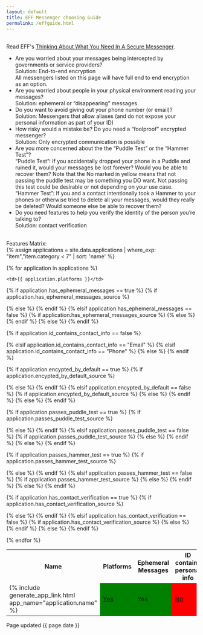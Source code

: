 ```yaml
---
layout: default
title: EFF Messenger choosing Guide
permalink: /effguide.html
---
```


<br>
Read EFF's <a href="https://www.eff.org/deeplinks/2018/03/thinking-about-what-you-need-secure-messenger">Thinking About What You Need In A Secure Messenger</a>.
<br>
<ul>
  <li>Are you worried about your messages being intercepted by governments or service providers?<br>
    Solution: End-to-end encryption<br>
    All messengers listed on this page will have full end to end encryption as an option.<br>
  </li>
  <li>Are you worried about people in your physical environment reading your messages?<br>
  Solution: ephemeral or “disappearing” messages<br>
  </li>
  <li>Do you want to avoid giving out your phone number (or email)?<br>
  Solution: Messengers that allow aliases (and do not expose your personal information as part of your ID)<br>
  </li>
  <li>How risky would a mistake be? Do you need a “foolproof” encrypted messenger?<br>
  Solution: Only encrypted communication is possible<br>
  </li>
  <li>Are you more concerned about the the “Puddle Test” or the “Hammer Test”?<br>
  “Puddle Test”: If you accidentally dropped your phone in a Puddle and ruined it, would your messages be lost forever? Would you be able to recover them? Note that the No marked in yellow means that not passing the puddle test may be something you DO want.  Not passing this test could be desirable or not depending on your use case.<br>
  “Hammer Test”: If you and a contact intentionally took a Hammer to your phones or otherwise tried to delete all your messages, would they really be deleted? Would someone else be able to recover them?<br>
  </li>
  <li>Do you need features to help you verify the identity of the person you’re talking to?<br>
  Solution: contact verification<br>
  </li>
</ul>
<br>
Features Matrix:
<br>
{% assign applications = site.data.applications | where_exp: "item","item.category < 7" | sort: 'name' %}
<table>
<th>Name</th>
<th>Platforms</th>
<th width="11%">Ephemeral Messages</th>
<th width="11%">ID contains personal info</th>
<th width="11%">Foolproof (All Messages Encrypted)</th>
<th width="11%">Passes Puddle Test</th>
<th width="11%">Passes Hammer Test</th>
<th width="11%">Has Contact Verification</th>

{% for application in applications %}
<tr>
	<td>{% include generate_app_link.html app_name="application.name" %}</td>

	<td>{{ application.platforms }}</td>

{% if application.has_ephemeral_messages == true %}
  {% if application.has_ephemeral_messages_source %}
	<td bgcolor="green"><a href="{{ application.has_ephemeral_messages_source }}">Yes</a></td>
	{% else %}
	<td bgcolor="green">Yes</td>
	{% endif %}
{% elsif application.has_ephemeral_messages == false %}
  {% if application.has_ephemeral_messages_source %}
	<td bgcolor="red"><a href="{{ application.has_ephemeral_messages_source }}">No</a></td>
	{% else %}
	<td bgcolor="red">No</td>
	{% endif %}
{% else %}
	<td>{{ application.has_ephemeral_messages }}</td>
{% endif %}

{% if application.id_contains_contact_info == false %}
	<td bgcolor="green">No</td>
{% elsif application.id_contains_contact_info == "Email" %}
	<td bgcolor="red">Email</td>
{% elsif application.id_contains_contact_info == "Phone" %}
	<td bgcolor="red">Phone</td>
{% else %}
	<td>{{ application.id_contains_contact_info }}</td>
{% endif %}

{% if application.encypted_by_default == true %}
  {% if application.encypted_by_default_source %}
	<td bgcolor="green"><a href="{{ application.encypted_by_default_source }}">Yes</a></td>
	{% else %}
	<td bgcolor="green">Yes</td>
	{% endif %}
{% elsif application.encypted_by_default == false %}
  {% if application.encypted_by_default_source %}
	<td bgcolor="red"><a href="{{ application.encypted_by_default_source }}">No</a></td>
	{% else %}
	<td bgcolor="red">No</td>
	{% endif %}
{% else %}
	<td>{{ application.encypted_by_default }}</td>
{% endif %}

{% if application.passes_puddle_test == true %}
  {% if application.passes_puddle_test_source %}
	<td bgcolor="green"><a href="{{ application.passes_puddle_test_source }}">Yes</a></td>
	{% else %}
	<td bgcolor="green">Yes</td>
	{% endif %}
{% elsif application.passes_puddle_test == false %}
  {% if application.passes_puddle_test_source %}
	<td class="yellow"><a href="{{ application.passes_puddle_test_source }}">No</a></td>
	{% else %}
	<td class="yellow">No</td>
	{% endif %}
{% else %}
	<td>{{ application.passes_puddle_test }}</td>
{% endif %}

{% if application.passes_hammer_test == true %}
  {% if application.passes_hammer_test_source %}
	<td bgcolor="green"><a href="{{ application.passes_hammer_test_source }}">Yes</a></td>
	{% else %}
	<td bgcolor="green">Yes</td>
	{% endif %}
{% elsif application.passes_hammer_test == false %}
  {% if application.passes_hammer_test_source %}
	<td bgcolor="red"><a href="{{ application.passes_hammer_test_source }}">No</a></td>
	{% else %}
	<td bgcolor="red">No</td>
	{% endif %}
{% else %}
	<td>{{ application.passes_hammer_test }}</td>
{% endif %}

{% if application.has_contact_verification == true %}
  {% if application.has_contact_verification_source %}
	<td bgcolor="green"><a href="{{ application.has_contact_verification_source }}">Yes</a></td>
	{% else %}
	<td bgcolor="green">Yes</td>
	{% endif %}
{% elsif application.has_contact_verification == false %}
  {% if application.has_contact_verification_source %}
	<td bgcolor="red"><a href="{{ application.has_contact_verification_source }}">No</a></td>
	{% else %}
	<td bgcolor="red">No</td>
	{% endif %}
{% else %}
	<td>{{ application.has_contact_verification }}</td>
{% endif %}
</tr>
{% endfor %}

</table>
Page updated {{ page.date }}<br>
